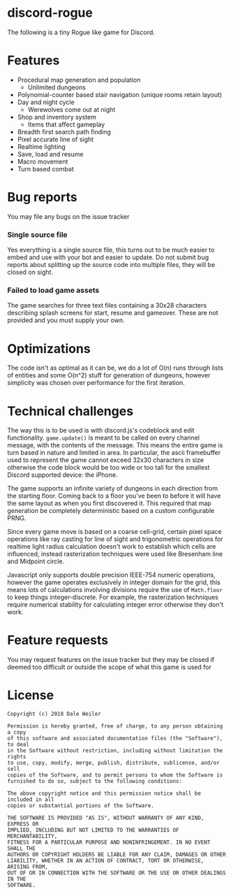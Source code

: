 # discord-rogue

The following is a tiny Rogue like game for Discord.

# Features

* Procedural map generation and population
  * Unlimited dungeons
* Polynomial-counter based stair navigation (unique rooms retain layout)
* Day and night cycle
  * Werewolves come out at night
* Shop and inventory system
  * Items that affect gameplay
* Breadth first search path finding
* Pixel accurate line of sight
* Realtime lighting
* Save, load and resume
* Macro movement
* Turn based combat

# Bug reports

You may file any bugs on the issue tracker

### Single source file

Yes everything is a single source file, this turns out to be much easier
to embed and use with your bot and easier to update. Do not submit bug
reports about splitting up the source code into multiple files, they
will be closed on sight.

### Failed to load game assets

The game searches for three text files containing a 30x28 characters
describing splash screens for start, resume and gameover. These are not
provided and you must supply your own.

# Optimizations

The code isn't as optimal as it can be, we do a lot of O(n) runs through
lists of entities and some O(n^2) stuff for generation of dungeons,
however simplicity was chosen over performance for the first iteration.

# Technical challenges

The way this is to be used is with discord.js's codeblock and edit
functionality. `game.update()` is meant to be called on every channel
message, with the contents of the message. This means the entire game is
turn based in nature and limited in area. In particular, the ascii
framebuffer used to represent the game cannot exceed 32x30 characters in
size otherwise the code block would be too wide or too tall for the
smallest Discord supported device: the iPhone.

The game supports an infinite variety of dungeons in each direction
from the starting floor. Coming back to a floor you've been to before
it will have the same layout as when you first discovered it. This
required that map generation be completely deterministic based on a
custom configurable PRNG.

Since every game move is based on a coarse cell-grid, certain pixel
space operations like ray casting for line of sight and trigonometric
operations for realtime light radius calculation doesn't work to establish
which cells are influenced, instead rasterization techniques were used
like Bresenham line and Midpoint circle.

Javascript only supports double precision IEEE-754 numeric operations,
however the game operates exclusively in integer domain for the grid,
this means lots of calculations involving divisions require the use of
`Math.floor` to keep things integer-discrete. For example, the
rasterization techniques require numerical stability for calculating
integer error otherwise they don't work.

# Feature requests

You may request features on the issue tracker but they may be closed if
deemed too difficult or outside the scope of what this game is used for

# License

```
Copyright (c) 2018 Dale Weiler

Permission is hereby granted, free of charge, to any person obtaining a copy
of this software and associated documentation files (the "Software"), to deal
in the Software without restriction, including without limitation the rights
to use, copy, modify, merge, publish, distribute, sublicense, and/or sell
copies of the Software, and to permit persons to whom the Software is
furnished to do so, subject to the following conditions:

The above copyright notice and this permission notice shall be included in all
copies or substantial portions of the Software.

THE SOFTWARE IS PROVIDED "AS IS", WITHOUT WARRANTY OF ANY KIND, EXPRESS OR
IMPLIED, INCLUDING BUT NOT LIMITED TO THE WARRANTIES OF MERCHANTABILITY,
FITNESS FOR A PARTICULAR PURPOSE AND NONINFRINGEMENT. IN NO EVENT SHALL THE
AUTHORS OR COPYRIGHT HOLDERS BE LIABLE FOR ANY CLAIM, DAMAGES OR OTHER
LIABILITY, WHETHER IN AN ACTION OF CONTRACT, TORT OR OTHERWISE, ARISING FROM,
OUT OF OR IN CONNECTION WITH THE SOFTWARE OR THE USE OR OTHER DEALINGS IN THE
SOFTWARE.
```
